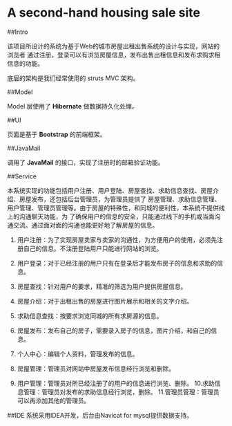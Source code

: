 # A second-hand housing sale site 

##Intro

该项目所设计的系统为基于Web的城市房屋出租出售系统的设计与实现，网站的浏览者
通过注册，登录可以有浏览房屋信息，发布出售出租信息和发布求购求租信息的功能。

底层的架构是我们经常使用的 struts MVC 架构。

##Model

Model 层使用了 **Hibernate** 做数据持久化处理。

##UI

页面是基于 **Bootstrap** 的前端框架。

##JavaMail

调用了 **JavaMail** 的接口，实现了注册时的邮箱验证功能。

##Service

本系统实现的功能包括用户注册、用户登陆、房屋查找、求助信息查找、房屋介绍、房屋发布，还包括后台管理员，为管理员提供了
房屋管理、求助信息管理、用户管理、管理员管理等。由于房屋的特殊性，和同城的便利性，本系统不提供线上的沟通聊天功能，为
了确保用户的信息的安全，只能通过线下的手机或当面沟通交流。通过面对面的沟通也能更好地了解房屋的信息。

1. 用户注册：为了实现房屋卖家与卖家的沟通性，为方便用户的使用，必须先注册自己的信息。不注册登陆用户只能进行网站的浏览。

2. 用户登录：对于已经注册的用户只有在登录后才能发布房子的信息和求助的信息。

3. 房屋查找：针对用户的要求，精准的筛选为用户提供房屋信息。

4. 房屋介绍：对于出租出售的房屋进行图片展示和相关的文字介绍。

5. 求助信息查找：按要求浏览同城的所有求房源的信息。

6. 房屋发布：发布自己的房子，需要录入房子的信息，图片介绍，和自己的信息。

7. 个人中心：编辑个人资料，管理发布的信息。

8. 房屋管理：管理员对网站中房屋发布信息经行浏览和删除。
9. 用户管理：管理员对所已经注册了的用户的信息进行浏览、删除。
10.求助信息管理：管理员对发布的求助信息经行浏览，删除。
11.管理员管理：管理员可以再添加其他的管理员。

##IDE
系统采用IDEA开发，后台由Navicat for mysql提供数据支持。



